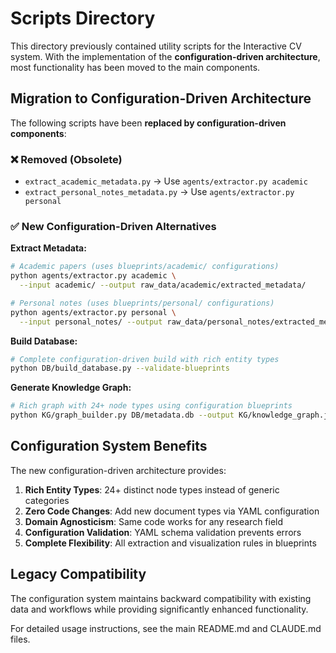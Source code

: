 # Scripts Directory

This directory previously contained utility scripts for the Interactive CV system. With the implementation of the **configuration-driven architecture**, most functionality has been moved to the main components.

## Migration to Configuration-Driven Architecture

The following scripts have been **replaced by configuration-driven components**:

### ❌ Removed (Obsolete)
- `extract_academic_metadata.py` → Use `agents/extractor.py academic`
- `extract_personal_notes_metadata.py` → Use `agents/extractor.py personal`

### ✅ New Configuration-Driven Alternatives

**Extract Metadata:**
```bash
# Academic papers (uses blueprints/academic/ configurations)
python agents/extractor.py academic \
  --input academic/ --output raw_data/academic/extracted_metadata/

# Personal notes (uses blueprints/personal/ configurations)  
python agents/extractor.py personal \
  --input personal_notes/ --output raw_data/personal_notes/extracted_metadata/
```

**Build Database:**
```bash
# Complete configuration-driven build with rich entity types
python DB/build_database.py --validate-blueprints
```

**Generate Knowledge Graph:**
```bash
# Rich graph with 24+ node types using configuration blueprints
python KG/graph_builder.py DB/metadata.db --output KG/knowledge_graph.json
```

## Configuration System Benefits

The new configuration-driven architecture provides:

1. **Rich Entity Types**: 24+ distinct node types instead of generic categories
2. **Zero Code Changes**: Add new document types via YAML configuration
3. **Domain Agnosticism**: Same code works for any research field
4. **Configuration Validation**: YAML schema validation prevents errors
5. **Complete Flexibility**: All extraction and visualization rules in blueprints

## Legacy Compatibility

The configuration system maintains backward compatibility with existing data and workflows while providing significantly enhanced functionality.

For detailed usage instructions, see the main README.md and CLAUDE.md files.